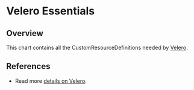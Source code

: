 # Velero Essentials

## Overview
This chart contains all the CustomResourceDefinitions needed by [Velero](../backup-init/README.md).

## References
- Read more [details on Velero](https://heptio.github.io/velero/v0.11.0/).

